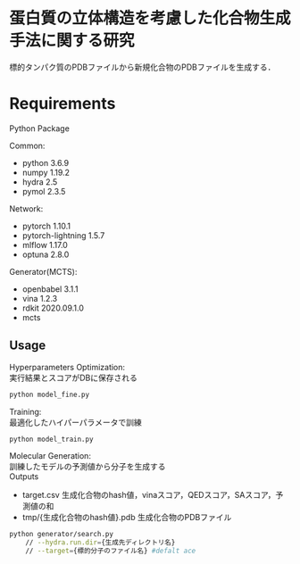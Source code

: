 蛋白質の立体構造を考慮した化合物生成手法に関する研究
====

標的タンパク質のPDBファイルから新規化合物のPDBファイルを生成する．

# Requirements
Python Package 

Common:
- python 3.6.9
- numpy 1.19.2
- hydra 2.5
- pymol 2.3.5

Network:
- pytorch 1.10.1
- pytorch-lightning 1.5.7
- mlflow 1.17.0
- optuna 2.8.0

Generator(MCTS):
- openbabel 3.1.1
- vina 1.2.3
- rdkit 2020.09.1.0
- mcts
  
## Usage
Hyperparameters Optimization:<br>
実行結果とスコアがDBに保存される
```bash
python model_fine.py
```
Training:<br>
最適化したハイパーパラメータで訓練
```bash
python model_train.py
```
Molecular Generation:<br>
訓練したモデルの予測値から分子を生成する<br>
Outputs
- target.csv 生成化合物のhash値，vinaスコア，QEDスコア，SAスコア，予測値の和
- tmp/{生成化合物のhash値}.pdb 生成化合物のPDBファイル
```bash
python generator/search.py
    // --hydra.run.dir={生成先ディレクトリ名}
    // --target={標的分子のファイル名} #defalt ace
```

